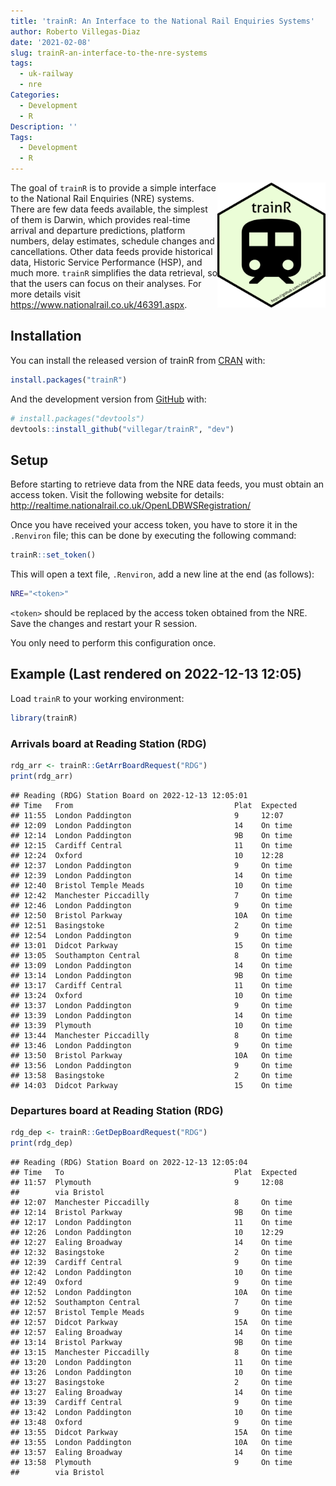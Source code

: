 ```yaml
---
title: 'trainR: An Interface to the National Rail Enquiries Systems'
author: Roberto Villegas-Diaz
date: '2021-02-08'
slug: trainR-an-interface-to-the-nre-systems
tags:
  - uk-railway
  - nre
Categories:
  - Development
  - R
Description: ''
Tags:
  - Development
  - R
---
```


<img src="https://raw.githubusercontent.com/villegar/trainR/main/inst/images/logo.png" alt="logo" align="right" height=200px/>

The goal of `trainR` is to provide a simple interface to the 
National Rail Enquiries (NRE) systems. There are few data feeds 
available, the simplest of them is Darwin, which provides real-time 
arrival and departure predictions, platform numbers, delay estimates, 
schedule changes and cancellations. Other data feeds provide historical 
data, Historic Service Performance (HSP), and much more. `trainR` 
simplifies the data retrieval, so that the users can focus on their 
analyses. For more details visit 
https://www.nationalrail.co.uk/46391.aspx.

## Installation

You can install the released version of trainR from [CRAN](https://CRAN.R-project.org) with:

``` r
install.packages("trainR")
```

And the development version from [GitHub](https://github.com/) with:

``` r
# install.packages("devtools")
devtools::install_github("villegar/trainR", "dev")
```

## Setup
Before starting to retrieve data from the NRE data feeds, you must obtain an access token. 
Visit the following website for details: http://realtime.nationalrail.co.uk/OpenLDBWSRegistration/

Once you have received your access token, you have to store it in the `.Renviron` file; this can be 
done by executing the following command:


```r
trainR::set_token()
```

This will open a text file, `.Renviron`, add a new line at the end (as follows):

```bash
NRE="<token>"
```

`<token>` should be replaced by the access token obtained from the NRE. Save the changes and restart 
your R session.

You only need to perform this configuration once.

## Example (Last rendered on 2022-12-13 12:05)

Load `trainR` to your working environment:

```r
library(trainR)
```

### Arrivals board at Reading Station (RDG)


```r
rdg_arr <- trainR::GetArrBoardRequest("RDG")
print(rdg_arr)
```

```
## Reading (RDG) Station Board on 2022-12-13 12:05:01
## Time   From                                    Plat  Expected
## 11:55  London Paddington                       9     12:07
## 12:09  London Paddington                       14    On time
## 12:14  London Paddington                       9B    On time
## 12:15  Cardiff Central                         11    On time
## 12:24  Oxford                                  10    12:28
## 12:37  London Paddington                       9     On time
## 12:39  London Paddington                       14    On time
## 12:40  Bristol Temple Meads                    10    On time
## 12:42  Manchester Piccadilly                   7     On time
## 12:46  London Paddington                       9     On time
## 12:50  Bristol Parkway                         10A   On time
## 12:51  Basingstoke                             2     On time
## 12:54  London Paddington                       9     On time
## 13:01  Didcot Parkway                          15    On time
## 13:05  Southampton Central                     8     On time
## 13:09  London Paddington                       14    On time
## 13:14  London Paddington                       9B    On time
## 13:17  Cardiff Central                         11    On time
## 13:24  Oxford                                  10    On time
## 13:37  London Paddington                       9     On time
## 13:39  London Paddington                       14    On time
## 13:39  Plymouth                                10    On time
## 13:44  Manchester Piccadilly                   8     On time
## 13:46  London Paddington                       9     On time
## 13:50  Bristol Parkway                         10A   On time
## 13:56  London Paddington                       9     On time
## 13:58  Basingstoke                             2     On time
## 14:03  Didcot Parkway                          15    On time
```

### Departures board at Reading Station (RDG)


```r
rdg_dep <- trainR::GetDepBoardRequest("RDG")
print(rdg_dep)
```

```
## Reading (RDG) Station Board on 2022-12-13 12:05:04
## Time   To                                      Plat  Expected
## 11:57  Plymouth                                9     12:08
##        via Bristol                             
## 12:07  Manchester Piccadilly                   8     On time
## 12:14  Bristol Parkway                         9B    On time
## 12:17  London Paddington                       11    On time
## 12:26  London Paddington                       10    12:29
## 12:27  Ealing Broadway                         14    On time
## 12:32  Basingstoke                             2     On time
## 12:39  Cardiff Central                         9     On time
## 12:42  London Paddington                       10    On time
## 12:49  Oxford                                  9     On time
## 12:52  London Paddington                       10A   On time
## 12:52  Southampton Central                     7     On time
## 12:57  Bristol Temple Meads                    9     On time
## 12:57  Didcot Parkway                          15A   On time
## 12:57  Ealing Broadway                         14    On time
## 13:14  Bristol Parkway                         9B    On time
## 13:15  Manchester Piccadilly                   8     On time
## 13:20  London Paddington                       11    On time
## 13:26  London Paddington                       10    On time
## 13:27  Basingstoke                             2     On time
## 13:27  Ealing Broadway                         14    On time
## 13:39  Cardiff Central                         9     On time
## 13:42  London Paddington                       10    On time
## 13:48  Oxford                                  9     On time
## 13:55  Didcot Parkway                          15A   On time
## 13:55  London Paddington                       10A   On time
## 13:57  Ealing Broadway                         14    On time
## 13:58  Plymouth                                9     On time
##        via Bristol
```
